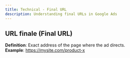 ```yaml
---
title: Technical - Final URL
description: Understanding final URLs in Google Ads
---
```


## URL finale (Final URL)
**Definition**: Exact address of the page where the ad directs.  
**Example**: https://mysite.com/product-x